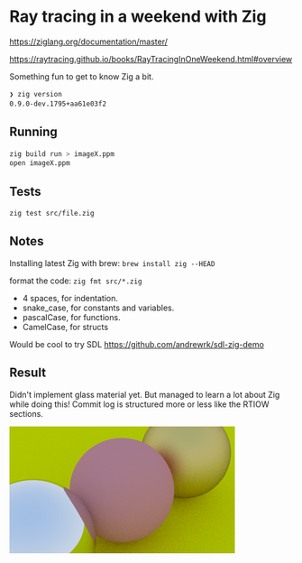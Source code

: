 # Ray tracing in a weekend with Zig

https://ziglang.org/documentation/master/

https://raytracing.github.io/books/RayTracingInOneWeekend.html#overview

Something fun to get to know Zig a bit.

```bash
❯ zig version
0.9.0-dev.1795+aa61e03f2
```

## Running

```bash
zig build run > imageX.ppm
open imageX.ppm
```

## Tests

```bash
zig test src/file.zig
```

## Notes

Installing latest Zig with brew: `brew install zig --HEAD`

format the code: `zig fmt src/*.zig`

- 4 spaces, for indentation.
- snake_case, for constants and variables.
- pascalCase, for functions.
- CamelCase, for structs

Would be cool to try SDL https://github.com/andrewrk/sdl-zig-demo

## Result

Didn't implement glass material yet. But managed to learn a lot about Zig while doing this! Commit log is structured more or less like the RTIOW sections.

![Three raytraced spheres with different materials](zigray_image19.png)
